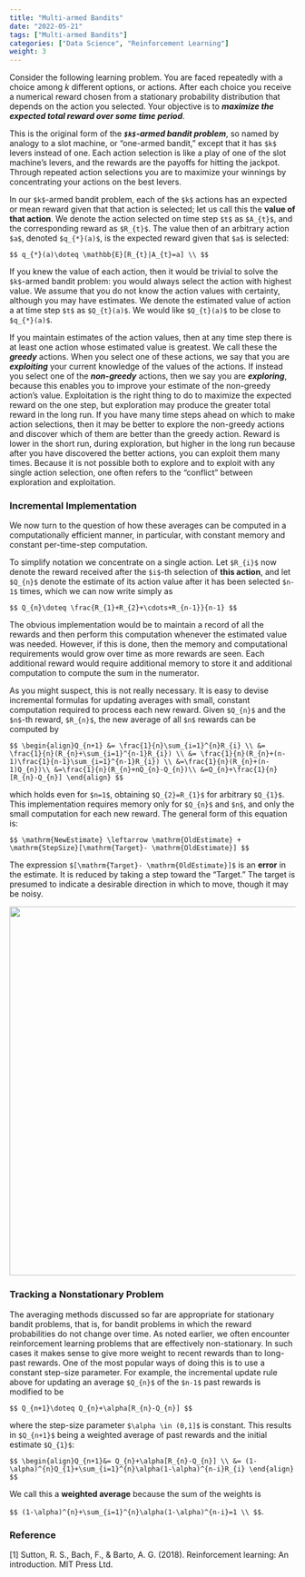 ```yaml
---
title: "Multi-armed Bandits"
date: "2022-05-21"
tags: ["Multi-armed Bandits"]
categories: ["Data Science", "Reinforcement Learning"]
weight: 3
---
```


Consider the following learning problem. You are faced repeatedly with a choice among $k$ different options, or actions. After each choice you receive a numerical reward chosen from a stationary probability distribution that depends on the action you selected. Your objective is to ***maximize the expected total reward over some time period***.

This is the original form of the ***`$k$`-armed bandit problem***, so named by analogy to a slot machine, or “one-armed bandit,” except that it has `$k$` levers instead of one. Each action selection is like a play of one of the slot machine’s levers, and the rewards are the payoffs for hitting the jackpot. Through repeated action selections you are to maximize your winnings by concentrating your actions on the best levers.

In our `$k$`-armed bandit problem, each of the `$k$` actions has an expected or mean reward given that that action is selected; let us call this the **value of that action**. We denote the action selected on time step `$t$`  as `$A_{t}$`, and the corresponding reward as `$R_{t}$`. The value then of an arbitrary action `$a$`, denoted `$q_{*}(a)$`, is the expected reward given that `$a$` is selected:

`$$
q_{*}(a)\doteq \mathbb{E}[R_{t}|A_{t}=a] \\
$$`

If you knew the value of each action, then it would be trivial to solve the `$k$`-armed bandit problem: you would always select the action with highest value. We assume that you do not know the action values with certainty, although you may have estimates. We denote the estimated value of action a at time step `$t$` as `$Q_{t}(a)$`. We would like `$Q_{t}(a)$` to be close to `$q_{*}(a)$`.

If you maintain estimates of the action values, then at any time step there is at least one action whose estimated value is greatest. We call these the ***greedy*** actions. When you select one of these actions, we say that you are ***exploiting*** your current knowledge of the values of the actions. If instead you select one of the ***non-greedy*** actions, then we say you are ***exploring***, because this enables you to improve your estimate of the non-greedy action’s value. Exploitation is the right thing to do to maximize the expected reward on the one step, but exploration may produce the greater total reward in the long run. If you have many time steps ahead on which to make action selections, then it may be better to explore the non-greedy actions and discover which of them are better than the greedy action. Reward is lower in the short run, during exploration, but higher in the long run because after you have discovered the better actions, you can exploit them many times. Because it is not possible both to explore and to exploit with any single action selection, one often refers to the “conflict” between exploration and exploitation.

### Incremental Implementation

We now turn to the question of how these averages can be computed in a computationally efficient manner, in particular, with constant memory and constant per-time-step computation.

To simplify notation we concentrate on a single action. Let `$R_{i}$` now denote the reward received after the `$i$`-th selection of **this action**, and let `$Q_{n}$` denote the estimate of its action value after it has been selected `$n-1$` times, which we can now write simply as

`$$
Q_{n}\doteq \frac{R_{1}+R_{2}+\cdots+R_{n-1}}{n-1}
$$`

The obvious implementation would be to maintain a record of all the rewards and then perform this computation whenever the estimated value was needed. However, if this is done, then the memory and computational requirements would grow over time as more rewards are seen. Each additional reward would require additional memory to store it and additional computation to compute the sum in the numerator.

As you might suspect, this is not really necessary. It is easy to devise incremental formulas for updating averages with small, constant computation required to process each new reward. Given `$Q_{n}$` and the `$n$`-th reward,  `$R_{n}$`, the new average of all `$n$` rewards can be computed by

`$$
\begin{align}Q_{n+1} &= \frac{1}{n}\sum_{i=1}^{n}R_{i} \\
&= \frac{1}{n}(R_{n}+\sum_{i=1}^{n-1}R_{i}) \\
&= \frac{1}{n}(R_{n}+(n-1)\frac{1}{n-1}\sum_{i=1}^{n-1}R_{i}) \\
&=\frac{1}{n}(R_{n}+(n-1)Q_{n})\\
&=\frac{1}{n}(R_{n}+nQ_{n}-Q_{n})\\
&=Q_{n}+\frac{1}{n}[R_{n}-Q_{n}]
\end{align}
$$`

which holds even for `$n=1$`, obtaining `$Q_{2}=R_{1}$` for arbitrary `$Q_{1}$`. This implementation requires memory only for `$Q_{n}$` and `$n$`, and only the small computation for each new reward. The general form of this equation is:

`$$
\mathrm{NewEstimate} \leftarrow \mathrm{OldEstimate} + \mathrm{StepSize}[\mathrm{Target}- \mathrm{OldEstimate}]
$$`

The expression `$[\mathrm{Target}- \mathrm{OldEstimate}]$` is an **error** in the estimate. It is reduced by taking a step toward the “Target.” The target is presumed to indicate a desirable direction in which to move, though it may be noisy.

<div align="center">
  <img src="/img_RL/02_Band_alg.PNG" width=650px/>
</div>

### Tracking a Nonstationary Problem

The averaging methods discussed so far are appropriate for stationary bandit problems, that is, for bandit problems in which the reward probabilities do not change over time. As noted earlier, we often encounter reinforcement learning problems that are effectively non-stationary. In such cases it makes sense to give more weight to recent rewards than to long-past rewards. One of the most popular ways of doing this is to use a constant step-size parameter. For example, the incremental update rule above for updating an average `$Q_{n}$` of the `$n-1$` past rewards is modified to be

`$$
Q_{n+1}\doteq Q_{n}+\alpha[R_{n}-Q_{n}]
$$`

where the step-size parameter `$\alpha \in (0,1]$` is constant. This results in `$Q_{n+1}$` being a weighted average of past rewards and the initial estimate `$Q_{1}$`:

`$$
\begin{align}Q_{n+1}&= Q_{n}+\alpha[R_{n}-Q_{n}] \\
&= (1-\alpha)^{n}Q_{1}+\sum_{i=1}^{n}\alpha(1-\alpha)^{n-i}R_{i}
\end{align}
$$`

We call this a **weighted average** because the sum of the weights is

`$$
(1-\alpha)^{n}+\sum_{i=1}^{n}\alpha(1-\alpha)^{n-i}=1 \\
$$`.


### Reference

[1] Sutton, R. S., Bach, F., &amp; Barto, A. G. (2018). Reinforcement learning: An introduction. MIT Press Ltd.
